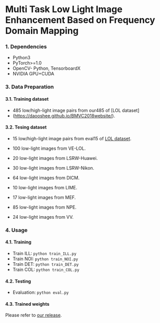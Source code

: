 # Multi Task Low Light Image Enhancement Based on Frequency Domain Mapping
### 1. Dependencies

* Python3
* PyTorch>=1.0
* OpenCV- Python, TensorboardX
* NVIDIA GPU+CUDA
  
### 3. Data Preparation

#### 3.1. Training dataset

* 485 low/high-light image pairs from our485 of [LOL dataset]
* (https://daooshee.github.io/BMVC2018website/).
  
#### 3.2. Tesing dataset

* 15 low/high-light image pairs from eval15 of [LOL dataset](https://daooshee.github.io/BMVC2018website/).

* 100 low-light images from VE-LOL.
* 20 low-light images from LSRW-Huawei.
* 30 low-light images from LSRW-Nikon.
* 64 low-light images from DICM.
* 10 low-light images from LIME.
* 17 low-light images from MEF.
* 85 low-light images from NPE.
* 24 low-light images from VV.

### 4. Usage

#### 4.1. Training 

* Train ILL: ```python train_ILL.py```
* Train NOI: ```python train_NOI.py```
* Train DET: ```python train_DET.py```
* Train COL: ```python train_COL.py```

#### 4.2. Testing 

* Evaluation: ```python eval.py```

#### 4.3. Trained weights

Please refer to [our release](https://github.com/mingcv/Bread/releases/tag/checkpoints). 
